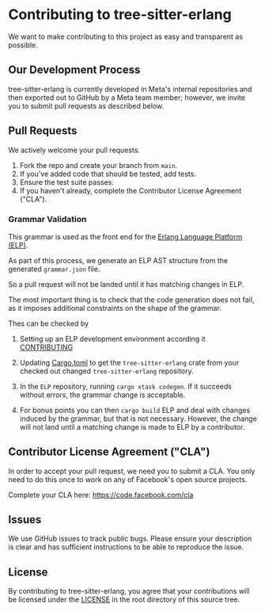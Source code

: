 # Contributing to tree-sitter-erlang

We want to make contributing to this project as easy and transparent as possible.

## Our Development Process

tree-sitter-erlang is currently developed in Meta's internal repositories and then exported
out to GitHub by a Meta team member; however, we invite you to submit pull
requests as described below.

## Pull Requests

We actively welcome your pull requests.

1. Fork the repo and create your branch from `main`.
2. If you've added code that should be tested, add tests.
3. Ensure the test suite passes.
4. If you haven't already, complete the Contributor License Agreement ("CLA").

### Grammar Validation

This grammar is used as the front end for the [Erlang Language Platform (ELP)](https://github.com/WhatsApp/erlang-language-platform).

As part of this process, we generate an ELP AST structure from the generated `grammar.json` file.

So a pull request will not be landed until it has matching changes in ELP.

The most important thing is to check that the code generation does not
fail, as it imposes additional constraints on the shape of the grammar.

Thes can be checked by

1. Setting up an ELP development environment according it [CONTRIBUTING](https://github.com/WhatsApp/erlang-language-platform/blob/main/CONTRIBUTING.md)

2. Updating
   [Cargo.toml](https://github.com/WhatsApp/erlang-language-platform/blob/c4d3602e08418432a020abb734723727a8374549/Cargo.toml#L94)
   to get the `tree-sitter-erlang` crate from your checked out changed `tree-sitter-erlang` repository.

3. In the `ELP` repository, running `cargo xtask codegen`.  If it succeeds
   without errors, the grammar change is acceptable.

4. For bonus points you can then `cargo build` ELP and deal with
   changes induced by the grammar, but that is not necessary.
   However, the change will not land until a matching change is made
   to ELP by a contributor.

## Contributor License Agreement ("CLA")

In order to accept your pull request, we need you to submit a CLA. You only need
to do this once to work on any of Facebook's open source projects.

Complete your CLA here: <https://code.facebook.com/cla>

## Issues

We use GitHub issues to track public bugs. Please ensure your description is
clear and has sufficient instructions to be able to reproduce the issue.

## License

By contributing to tree-sitter-erlang, you agree that your contributions will be
licensed under the [LICENSE](LICENSE) in the root directory of this source tree.
